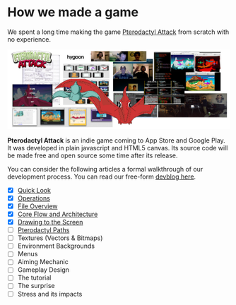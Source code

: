 How we made a game
==================

We spent a long time making the game [Pterodactyl
Attack](http://youtu.be/uDx9aQIYfP8?t=30s) from scratch with no experience.

![montage](img/montage.jpg)

__Pterodactyl Attack__ is an indie game coming to App Store and Google Play.
It was developed in plain javascript and HTML5 canvas.  Its source code will be
made free and open source some time after its release.

You can consider the following articles a formal walkthrough of our development
process.  You can read our free-form [devblog here](http://dailies.hygoon.com).

- [X] [Quick Look](quick-look.md)
- [X] [Operations](devops.md)
- [X] [File Overview](files.md)
- [X] [Core Flow and Architecture](architecture.md)
- [X] [Drawing to the Screen](drawing.md)
- [ ] [Pterodactyl Paths](paths.md)
- [ ] Textures (Vectors & Bitmaps)
- [ ] Environment Backgrounds
- [ ] Menus
- [ ] Aiming Mechanic
- [ ] Gameplay Design
- [ ] The tutorial
- [ ] The surprise
- [ ] Stress and its impacts
